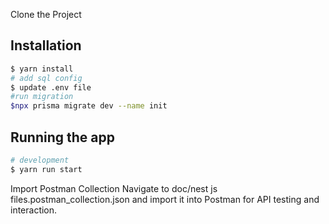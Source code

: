 Clone the Project

## Installation

```bash
$ yarn install
# add sql config 
$ update .env file
#run migration 
$npx prisma migrate dev --name init
```

## Running the app

```bash
# development
$ yarn run start

```
Import Postman Collection
Navigate to doc/nest js files.postman_collection.json and import it into Postman for API testing and interaction.